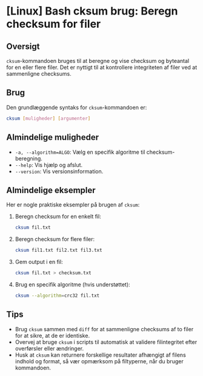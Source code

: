 # [Linux] Bash cksum brug: Beregn checksum for filer

## Oversigt
`cksum`-kommandoen bruges til at beregne og vise checksum og byteantal for en eller flere filer. Det er nyttigt til at kontrollere integriteten af filer ved at sammenligne checksums.

## Brug
Den grundlæggende syntaks for `cksum`-kommandoen er:

```bash
cksum [muligheder] [argumenter]
```

## Almindelige muligheder
- `-a, --algorithm=ALGO`: Vælg en specifik algoritme til checksum-beregning.
- `--help`: Vis hjælp og afslut.
- `--version`: Vis versionsinformation.

## Almindelige eksempler
Her er nogle praktiske eksempler på brugen af `cksum`:

1. Beregn checksum for en enkelt fil:
   ```bash
   cksum fil.txt
   ```

2. Beregn checksum for flere filer:
   ```bash
   cksum fil1.txt fil2.txt fil3.txt
   ```

3. Gem output i en fil:
   ```bash
   cksum fil.txt > checksum.txt
   ```

4. Brug en specifik algoritme (hvis understøttet):
   ```bash
   cksum --algorithm=crc32 fil.txt
   ```

## Tips
- Brug `cksum` sammen med `diff` for at sammenligne checksums af to filer for at sikre, at de er identiske.
- Overvej at bruge `cksum` i scripts til automatisk at validere filintegritet efter overførsler eller ændringer.
- Husk at `cksum` kan returnere forskellige resultater afhængigt af filens indhold og format, så vær opmærksom på filtyperne, når du bruger kommandoen.